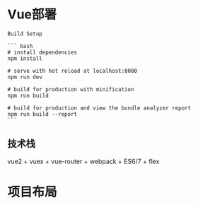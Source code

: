 # Vue部署

 	Build Setup
	
	``` bash
	# install dependencies
	npm install
	
	# serve with hot reload at localhost:8080
	npm run dev
	
	# build for production with minification
	npm run build
	
	# build for production and view the bundle analyzer report
	npm run build --report
	```


## 技术栈

vue2 + vuex + vue-router + webpack + ES6/7 + flex 


# 项目布局

```

```